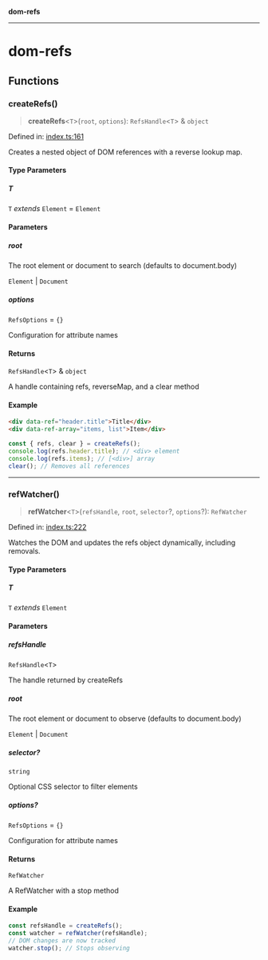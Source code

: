 **dom-refs**

***

# dom-refs

## Functions

### createRefs()

> **createRefs**\<`T`\>(`root`, `options`): `RefsHandle`\<`T`\> & `object`

Defined in: [index.ts:161](https://github.com/tamb/dom-refs/blob/a937277a736355f6e5e54b36c5b5d2cf364dd346/src/index.ts#L161)

Creates a nested object of DOM references with a reverse lookup map.

#### Type Parameters

##### T

`T` *extends* `Element` = `Element`

#### Parameters

##### root

The root element or document to search (defaults to document.body)

`Element` | `Document`

##### options

`RefsOptions` = `{}`

Configuration for attribute names

#### Returns

`RefsHandle`\<`T`\> & `object`

A handle containing refs, reverseMap, and a clear method

#### Example

```html
<div data-ref="header.title">Title</div>
<div data-ref-array="items, list">Item</div>
```
```typescript
const { refs, clear } = createRefs();
console.log(refs.header.title); // <div> element
console.log(refs.items); // [<div>] array
clear(); // Removes all references
```

***

### refWatcher()

> **refWatcher**\<`T`\>(`refsHandle`, `root`, `selector`?, `options`?): `RefWatcher`

Defined in: [index.ts:222](https://github.com/tamb/dom-refs/blob/a937277a736355f6e5e54b36c5b5d2cf364dd346/src/index.ts#L222)

Watches the DOM and updates the refs object dynamically, including removals.

#### Type Parameters

##### T

`T` *extends* `Element`

#### Parameters

##### refsHandle

`RefsHandle`\<`T`\>

The handle returned by createRefs

##### root

The root element or document to observe (defaults to document.body)

`Element` | `Document`

##### selector?

`string`

Optional CSS selector to filter elements

##### options?

`RefsOptions` = `{}`

Configuration for attribute names

#### Returns

`RefWatcher`

A RefWatcher with a stop method

#### Example

```typescript
const refsHandle = createRefs();
const watcher = refWatcher(refsHandle);
// DOM changes are now tracked
watcher.stop(); // Stops observing
```
